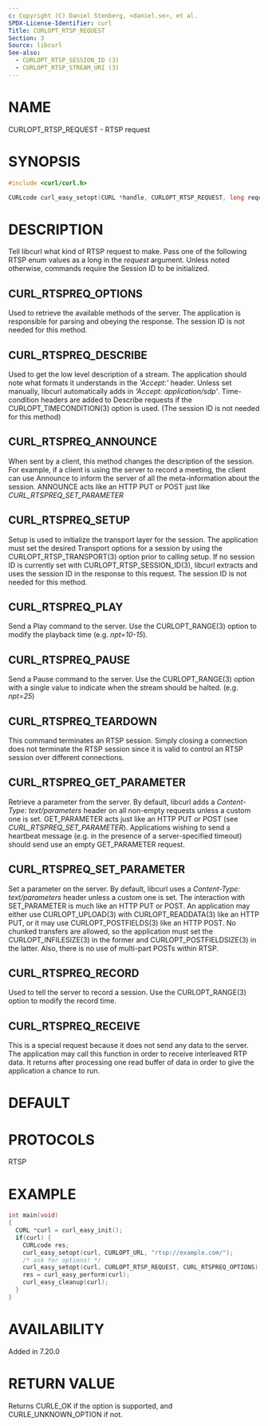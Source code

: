 ```yaml
---
c: Copyright (C) Daniel Stenberg, <daniel.se>, et al.
SPDX-License-Identifier: curl
Title: CURLOPT_RTSP_REQUEST
Section: 3
Source: libcurl
See-also:
  - CURLOPT_RTSP_SESSION_ID (3)
  - CURLOPT_RTSP_STREAM_URI (3)
---
```


# NAME

CURLOPT_RTSP_REQUEST - RTSP request

# SYNOPSIS

~~~c
#include <curl/curl.h>

CURLcode curl_easy_setopt(CURL *handle, CURLOPT_RTSP_REQUEST, long request);
~~~

# DESCRIPTION

Tell libcurl what kind of RTSP request to make. Pass one of the following RTSP
enum values as a long in the *request* argument. Unless noted otherwise,
commands require the Session ID to be initialized.

## CURL_RTSPREQ_OPTIONS

Used to retrieve the available methods of the server. The application is
responsible for parsing and obeying the response. The session ID is not needed
for this method.

## CURL_RTSPREQ_DESCRIBE

Used to get the low level description of a stream. The application should note
what formats it understands in the *'Accept:'* header. Unless set manually,
libcurl automatically adds in *'Accept: application/sdp'*. Time-condition
headers are added to Describe requests if the CURLOPT_TIMECONDITION(3)
option is used. (The session ID is not needed for this method)

## CURL_RTSPREQ_ANNOUNCE

When sent by a client, this method changes the description of the session. For
example, if a client is using the server to record a meeting, the client can
use Announce to inform the server of all the meta-information about the
session. ANNOUNCE acts like an HTTP PUT or POST just like
*CURL_RTSPREQ_SET_PARAMETER*

## CURL_RTSPREQ_SETUP

Setup is used to initialize the transport layer for the session. The
application must set the desired Transport options for a session by using the
CURLOPT_RTSP_TRANSPORT(3) option prior to calling setup. If no session
ID is currently set with CURLOPT_RTSP_SESSION_ID(3), libcurl extracts
and uses the session ID in the response to this request. The session ID is not
needed for this method.

## CURL_RTSPREQ_PLAY

Send a Play command to the server. Use the CURLOPT_RANGE(3) option to
modify the playback time (e.g. *npt=10-15*).

## CURL_RTSPREQ_PAUSE

Send a Pause command to the server. Use the CURLOPT_RANGE(3) option with
a single value to indicate when the stream should be
halted. (e.g. *npt=25*)

## CURL_RTSPREQ_TEARDOWN

This command terminates an RTSP session. Simply closing a connection does not
terminate the RTSP session since it is valid to control an RTSP session over
different connections.

## CURL_RTSPREQ_GET_PARAMETER

Retrieve a parameter from the server. By default, libcurl adds a
*Content-Type: text/parameters* header on all non-empty requests unless a
custom one is set. GET_PARAMETER acts just like an HTTP PUT or POST (see
*CURL_RTSPREQ_SET_PARAMETER*). Applications wishing to send a heartbeat
message (e.g. in the presence of a server-specified timeout) should send use
an empty GET_PARAMETER request.

## CURL_RTSPREQ_SET_PARAMETER

Set a parameter on the server. By default, libcurl uses a *Content-Type:
text/parameters* header unless a custom one is set. The interaction with
SET_PARAMETER is much like an HTTP PUT or POST. An application may either use
CURLOPT_UPLOAD(3) with CURLOPT_READDATA(3) like an HTTP PUT, or it may use
CURLOPT_POSTFIELDS(3) like an HTTP POST. No chunked transfers are allowed, so
the application must set the CURLOPT_INFILESIZE(3) in the former and
CURLOPT_POSTFIELDSIZE(3) in the latter. Also, there is no use of multi-part
POSTs within RTSP.

## CURL_RTSPREQ_RECORD

Used to tell the server to record a session. Use the CURLOPT_RANGE(3)
option to modify the record time.

## CURL_RTSPREQ_RECEIVE

This is a special request because it does not send any data to the server. The
application may call this function in order to receive interleaved RTP
data. It returns after processing one read buffer of data in order to give the
application a chance to run.

# DEFAULT

# PROTOCOLS

RTSP

# EXAMPLE

~~~c
int main(void)
{
  CURL *curl = curl_easy_init();
  if(curl) {
    CURLcode res;
    curl_easy_setopt(curl, CURLOPT_URL, "rtsp://example.com/");
    /* ask for options! */
    curl_easy_setopt(curl, CURLOPT_RTSP_REQUEST, CURL_RTSPREQ_OPTIONS);
    res = curl_easy_perform(curl);
    curl_easy_cleanup(curl);
  }
}
~~~

# AVAILABILITY

Added in 7.20.0

# RETURN VALUE

Returns CURLE_OK if the option is supported, and CURLE_UNKNOWN_OPTION if not.
